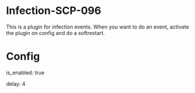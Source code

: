 # Infection-SCP-096
This is a plugin for infection events. When you want to do an event, activate the plugin on config and do a softrestart.
# Config
is_enabled: true

delay: 4
